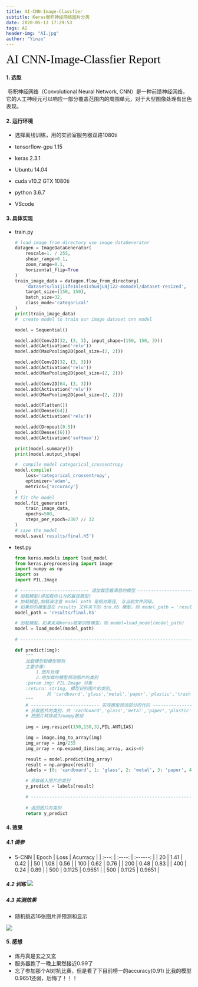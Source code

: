 ```yaml
---
title: AI-CNN-Image-Classfier
subtitle: Keras卷积神经网络图片分类
date: 2020-05-13 17:29:53
tags: AI
header-img: "AI.jpg"
author: "Yinze"
---
```

>

<font face="黑体" color=black size=6>AI CNN-Image-Classfier Report</font>





#### 1. 选型

​	卷积神经网络（Convolutional Neural Network, CNN）是一种前馈神经网络，它的人工神经元可以响应一部分覆盖范围内的周围单元，对于大型图像处理有出色表现。

#### 2. 运行环境

* 选择离线训练，用的实验室服务器双路1080ti
* tensorflow-gpu 1.15

 * keras 2.3.1
* Ubuntu 14.04
* cuda v10.2  GTX 1080ti 
* python 3.6.7
* VScode 

#### 3. 具体实现

 * train.py

   ```python
   # load image from directory use image dataGenerator
   datagen = ImageDataGenerator(
       rescale=1. / 255,
       shear_range=0.1,
       zoom_range=0.1,
       horizontal_flip=True
   )
   train_image_data = datagen.flow_from_directory(
       'datasets/la1ji1fe1nle4ishu4ju4ji22-momodel/dataset-resized',
       target_size=(150, 150),
       batch_size=32,
       class_mode='categorical'
   )
   print(train_image_data)
   #  create model to train our image dataset cnn model
   
   model = Sequential()
   
   model.add(Conv2D(32, (3, 3), input_shape=(150, 150, 3)))
   model.add(Activation('relu'))
   model.add(MaxPooling2D(pool_size=(2, 2)))
   
   model.add(Conv2D(32, (3, 3)))
   model.add(Activation('relu'))
   model.add(MaxPooling2D(pool_size=(2, 2)))
   
   model.add(Conv2D(64, (3, 3)))
   model.add(Activation('relu'))
   model.add(MaxPooling2D(pool_size=(2, 2)))
   
   model.add(Flatten())    
   model.add(Dense(64))
   model.add(Activation('relu'))
   
   model.add(Dropout(0.5))
   model.add(Dense((6)))
   model.add(Activation('softmax'))
   
   print(model.summary())
   print(model.output_shape)
   
   #  compile model categorical_crossentropy
   model.compile(
       loss='categorical_crossentropy',
       optimizer='adam',
       metrics=['accuracy']
   )
   # fit the model
   model.fit_generator(
       train_image_data,
       epochs=500,
       steps_per_epoch=2307 // 32
   )
   # save the model
   model.save('results/final.h5')
   ```

 * test.py

   ```python
   from keras.models import load_model
   from keras.preprocessing import image
   import numpy as np
   import os
   import PIL.Image
   
   # -------------------------- 请加载您最满意的模型 ---------------------------
   # 加载模型(请加载你认为的最佳模型)
   # 加载模型,加载请注意 model_path 是相对路径, 与当前文件同级。
   # 如果你的模型是在 results 文件夹下的 dnn.h5 模型，则 model_path = 'results/dnn.h5'
   model_path = 'results/final.h5'
   
   # 加载模型，如果采用keras框架训练模型，则 model=load_model(model_path)
   model = load_model(model_path)
       
   # ---------------------------------------------------------------------------
   
   def predict(img):
       """
       加载模型和模型预测
       主要步骤:
           1.图片处理
           2.用加载的模型预测图片的类别
       :param img: PIL.Image 对象
       :return: string, 模型识别图片的类别, 
               共 'cardboard','glass','metal','paper','plastic','trash' 6 个类别
       """
       # -------------------------- 实现模型预测部分的代码 ---------------------------
       # 获取图片的类别，共 'cardboard','glass','metal','paper','plastic','trash' 6 个类别
       # 把图片转换成为numpy数组
       
       img = img.resize((150,150,3),PIL.ANTLIAS)
   
       img = image.img_to_array(img)
       img_array = img/255
       img_array = np.expand_dims(img_array, axis=0)
   
       result = model.predict(img_array)
       result = np.argmax(result)
       labels = {0: 'cardboard', 1: 'glass', 2: 'metal', 3: 'paper', 4: 'plastic', 5: 'trash'}
   
       # 获取输入图片的类别
       y_predict = labels[result]
   
       # -------------------------------------------------------------------------
       
       # 返回图片的类别
       return y_predict
   ```

   

#### 4. 效果

##### 	4.1 调参

* 5-CNN
| Epoch |  Loss  | Acurracy |
| :---: | :----: | :------: |
|  20   |  1.41  |   0.42   |
|  50   |  1.08  |   0.56   |
|  100  |  0.62  |   0.76   |
|  200  |  0.48  |   0.83   |
|  400  |  0.24  |   0.89   |
|  500  | 0.1125 |  0.9651  |
|  500  | 0.1125 |  0.9651  |

##### 	4.2 训练	![](C:\Users\Yinze\Desktop\1234.JPG)

##### 	4.3 实测效果

* 随机挑选16张图片并预测和显示

![](C:\Users\Yinze\Desktop\123.png)



#### 5. 感想

* 炼丹真是玄之又玄
* 服务器跑了一晚上果然接近0.99了
* 忘了参加那个AI对抗比赛，但是看了下目前榜一的accuracy(0.91) 比我的模型0.9651还弱，后悔了！！！

